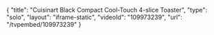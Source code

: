 {
    "title": "Cuisinart Black Compact Cool-Touch 4-slice Toaster",
    "type": "solo",
    "layout": "iframe-static",
    "videoId": "109973239",
    "url": "\/tvpembed\/109973239"
}